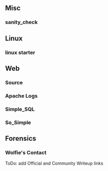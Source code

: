 ## Misc

### sanity_check


## Linux
### linux starter

## Web
### Source

### Apache Logs

### Simple_SQL

### So_Simple


## Forensics
### Wolfie's Contact



ToDo: add Official and Community Writeup links
